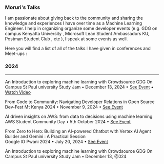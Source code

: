 ### Moruri's Talks

I am passionate about giving back to the community and sharing the knowledge and experiences I have over time as a Machine Learning Engineer. I help in organizing organize some developer events (e.g. GDG on campus Kenyatta University , Microsoft Lean Student Ambassadors KU, Postman Student Club , etc ), I speak at some events as well.

Here you will find a list of all of the talks I have given in conferences and Meet-ups :

### 2024
--------
An Introduction to exploring machine learning with Crowdsource
GDG On Campus St Paul university Study Jam  • December 13, 2024   • [See Event](https://gdg.community.dev/events/details/google-gdg-on-campus-st-pauls-university-kiambu-kenya-presents-an-introduction-to-exploring-machine-learning-with-crowd-source/)  • [Watch Video](https://docs.google.com/presentation/d/16GAHttPJcv8wTJDbK17g0hh7cuI2w6ZV8TMivR0WKhI/edit?usp=sharing)


From Code to Community: Navigating Developer Relations in Open Source   
Dev-Fest Mt Kenya 2024  • November 9, 2024  • [See Event](https://gdg.community.dev/events/details/google-gdg-nyeri-presents-devfest-mt-kenya-2024/)


AI driven insights on AWS: from data to decisions using machine learning  
AWS Student Community Day  •  5th October 2024   • [See Event](https://awsstudentcommunitykenya.co.ke/index.html#speakers)

 
From Zero to Hero: Building an AI-powered Chatbot with Vertex AI Agent Builder and Gemini : A Practical Session  
Google IO Pwani 2024  • July 20, 2024  • [ See Event](https://gdg.community.dev/events/details/google-gdg-pwani-presents-google-io-extended-pwani-2024/)


An Introduction to exploring machine learning with Crowdsource
GDG On Campus St Paul university Study Jam  • December 13, @024 
